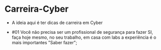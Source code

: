 # Carreira-Cyber

- A ideia aqui é ter dicas de carreira em Cyber

- #01 Você não precisa ser um profissional de segurança para fazer SI, faça hoje mesmo, no seu trabalho, em casa com labs a experiência é o mais importantes "Saber fazer";
 
